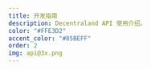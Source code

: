 ```yaml
---
title: 开发指南
description: Decentraland API 使用介绍。
color: "#FFE3D2"
accent_color: "#85BEFF"
order: 2
img: api@3x.png
---
```

